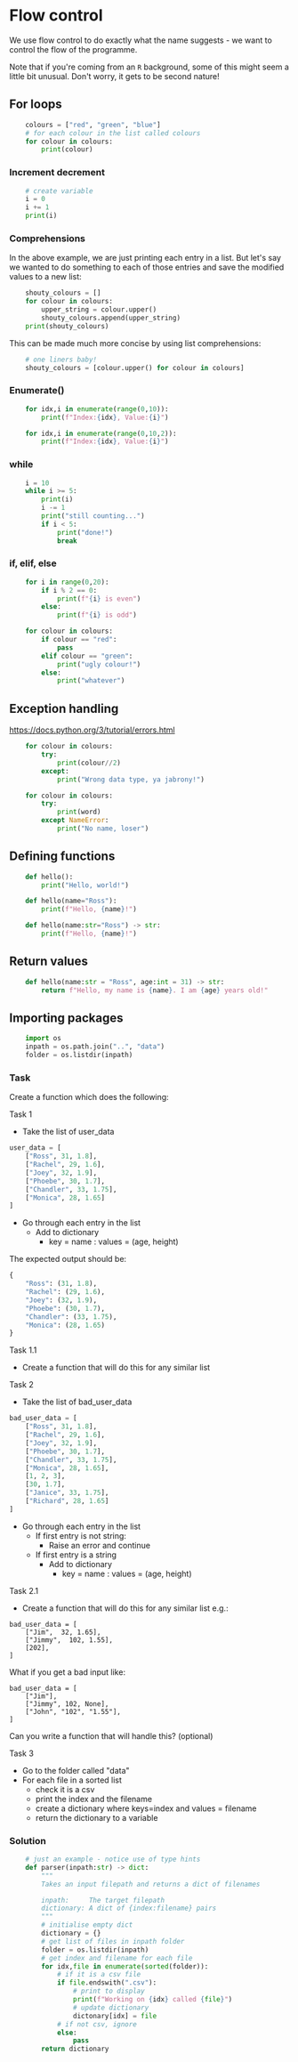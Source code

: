 # Flow control
We use flow control to do exactly what the name suggests - we want to control the flow of the programme. 

Note that if you're coming from an ```R``` background, some of this might seem a little bit unusual. Don't worry, it gets to be second nature!

## For loops
```python
    colours = ["red", "green", "blue"]
    # for each colour in the list called colours
    for colour in colours:
        print(colour)
```
### Increment decrement
```python
    # create variable
    i = 0
    i += 1
    print(i)
```
### Comprehensions

In the above example, we are just printing each entry in a list. But let's say we wanted to do something to each of those entries and save the modified values to a new list:
```python
    shouty_colours = []
    for colour in colours:
        upper_string = colour.upper()
        shouty_colours.append(upper_string)
    print(shouty_colours)
```
This can be made much more concise by using list comprehensions:
```python
    # one liners baby!
    shouty_colours = [colour.upper() for colour in colours]
```
### Enumerate()
```python
    for idx,i in enumerate(range(0,10)):
        print(f"Index:{idx}, Value:{i}")

    for idx,i in enumerate(range(0,10,2)):
        print(f"Index:{idx}, Value:{i}")
```
### while
```python
    i = 10
    while i >= 5:
        print(i)
        i -= 1
        print("still counting...")
        if i < 5:
            print("done!")
            break
```
### if, elif, else
```python
    for i in range(0,20):
        if i % 2 == 0:
            print(f"{i} is even")
        else:
            print(f"{i} is odd")

    for colour in colours:
        if colour == "red":
            pass
        elif colour == "green":
            print("ugly colour!")
        else:
            print("whatever")
```
## Exception handling
https://docs.python.org/3/tutorial/errors.html
```python
    for colour in colours:
        try:
            print(colour//2)
        except:
            print("Wrong data type, ya jabrony!")

    for colour in colours:
        try:
            print(word)
        except NameError:
            print("No name, loser")
```

## Defining functions
```python
    def hello():
        print("Hello, world!")

    def hello(name="Ross"):
        print(f"Hello, {name}!")

    def hello(name:str="Ross") -> str:
        print(f"Hello, {name}!")
```
## Return values
```python
    def hello(name:str = "Ross", age:int = 31) -> str:
        return f"Hello, my name is {name}. I am {age} years old!"
```
## Importing packages
```python
    import os
    inpath = os.path.join("..", "data")
    folder = os.listdir(inpath)
```
### Task

Create a function which does the following:

Task 1

- Take the list of user_data

```python
user_data = [
    ["Ross", 31, 1.8],
    ["Rachel", 29, 1.6],
    ["Joey", 32, 1.9],
    ["Phoebe", 30, 1.7],
    ["Chandler", 33, 1.75],
    ["Monica", 28, 1.65]
]
```

- Go through each entry in the list
  - Add to dictionary
    - key = name : values = (age, height)

The expected output should be:
```python
{
    "Ross": (31, 1.8),
    "Rachel": (29, 1.6),
    "Joey": (32, 1.9),
    "Phoebe": (30, 1.7),
    "Chandler": (33, 1.75),
    "Monica": (28, 1.65)
}
```

Task 1.1

- Create a function that will do this for any similar list

Task 2 

- Take the list of bad_user_data

```python
bad_user_data = [
    ["Ross", 31, 1.8],
    ["Rachel", 29, 1.6],
    ["Joey", 32, 1.9],
    ["Phoebe", 30, 1.7],
    ["Chandler", 33, 1.75],
    ["Monica", 28, 1.65],
    [1, 2, 3],
    [30, 1.7],
    ["Janice", 33, 1.75],
    ["Richard", 28, 1.65]
]
```

- Go through each entry in the list
  - If first entry is not string:
    - Raise an error and continue
  - If first entry is a string
    - Add to dictionary
      - key = name : values = (age, height)

Task 2.1

- Create a function that will do this for any similar list e.g.:

```
bad_user_data = [
    ["Jim",  32, 1.65],
    ["Jimmy",  102, 1.55],
    [202],
]
```

What if you get a bad input like:

```
bad_user_data = [
    ["Jim"],
    ["Jimmy", 102, None],
    ["John", "102", "1.55"],
]
```

Can you write a function that will handle this? (optional)

Task 3 
- Go to the folder called "data"
- For each file in a sorted list
  - check it is a csv
  - print the index and the filename
  - create a dictionary where keys=index and values = filename
  - return the dictionary to a variable

### Solution
```python
    # just an example - notice use of type hints
    def parser(inpath:str) -> dict:
        """
        Takes an input filepath and returns a dict of filenames

        inpath:     The target filepath
        dictionary: A dict of {index:filename} pairs
        """
        # initialise empty dict
        dictionary = {}
        # get list of files in inpath folder
        folder = os.listdir(inpath)
        # get index and filename for each file
        for idx,file in enumerate(sorted(folder)):
            # if it is a csv file
            if file.endswith(".csv"):
                # print to display
                print(f"Working on {idx} called {file}")
                # update dictionary
                dictonary[idx] = file
            # if not csv, ignore
            else:
                pass
        return dictionary
```